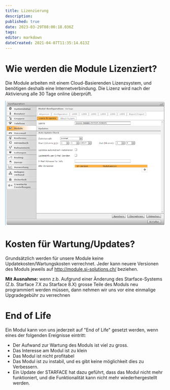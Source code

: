 ```yaml
---
title: Lizenzierung
description: 
published: true
date: 2023-03-29T08:00:18.036Z
tags: 
editor: markdown
dateCreated: 2021-04-07T11:35:14.613Z
---
```


# Wie werden die Module Lizenziert?
Die Module arbeiten mit einem Cloud-Basierenden Lizenzsystem, und benötigen deshalb eine Internetverbindung.
Die Lizenz wird nach der Aktivierung alle 30 Tage online überprüft.

![Lizenz](/uploads/lizenz/lizenz.png "Lizenz")

# Kosten für Wartung/Updates?
Grundsätzlich werden für unsere Module keine Updatekosten/Wartungskosten verrechnet.
Jeder kann neuere Versionen des Moduls jeweils auf http://module.si-solutions.ch/ beziehen.

**Mit Ausnahme:** wenn z.b. Aufgrund einer Änderung des Starface-Systems (Z.b. Starface 7.X zu Starface 8.X) grosse Teile des Moduls neu programmiert werden müssen, dann nehmen wir uns vor eine einmalige Upgradegebühr zu verrechnen

# End of Life
Ein Modul kann von uns jederzeit auf "End of Life" gesetzt werden, wenn eines der folgenden Ereignisse eintritt:

- Der Aufwand zur Wartung des Moduls ist viel zu gross.
- Das Interesse am Modul ist zu klein
- Das Modul ist nicht profitabel
- Das Modul ist zu instabil, und es gibt keine möglichkeit dies zu Verbessern.
- Ein Update der STARFACE hat dazu geführt, dass das Modul nicht mehr funktioniert, und die Funktionalität kann nicht mehr wiederhergestellt werden.